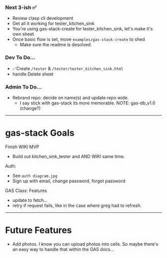 ### Next 3-ish ✅

- Review clasp cli development
- Get all it working for tester_kitchen_sink
- You're using gas-stack-create for tester_kitchen_sink, let's make it's own sheet.
- Once basic flow is set, move `examples/gas-stack-create` to shed
  - Make sure the readme is desolved.

### Dev To Do...
- ✅Create  `/tester` & `/tester/tester_kitchen_sink.html`
- handle Delete sheet

### Admin To Do...
- Rebrand repo: decide on name(s) and update repo wide.
  - I say stick with gas-stack its more memorable. NOTE: gas-db_v1.0 (change?)

----
# gas-stack Goals

Finish WIKI MVP
- Build out kitchen_sink_tester and AND WIKI same time.

Auth:
- See `auth diagram.jpg`
- Sign up with email, change password, forgot password

GAS Class: Features
- update to fetch...
- retry if request fails, like in the case where greg had to refresh.

----
# Future Features
- Add photos. I know you can upload photos into cells. So maybe there's an easy way to handle that within the GAS docs...
